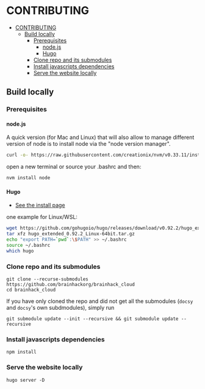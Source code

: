 # CONTRIBUTING

- [CONTRIBUTING](#contributing)
    - [Build locally](#build-locally)
        - [Prerequisites](#prerequisites)
            - [node.js](#nodejs)
            - [Hugo](#hugo)
        - [Clone repo and its submodules](#clone-repo-and-its-submodules)
        - [Install javascripts dependencies](#install-javascripts-dependencies)
        - [Serve the website locally](#serve-the-website-locally)

## Build locally

### Prerequisites

#### node.js

A quick version (for Mac and Linux) that will also allow to manage different version of node
is to install node via the "node version manager".

```bash
curl -o- https://raw.githubusercontent.com/creationix/nvm/v0.33.11/install.sh | bash
```

open a new terminal or source your .bashrc and then:
```bash
nvm install node
```

#### Hugo

- [See the install page](https://gohugo.io/getting-started/installing/)

one example for Linux/WSL:
```bash
wget https://github.com/gohugoio/hugo/releases/download/v0.92.2/hugo_extended_0.92.2_Linux-64bit.tar.gz
tar xfz hugo_extended_0.92.2_Linux-64bit.tar.gz
echo "export PATH=`pwd`:\$PATH" >> ~/.bashrc
source ~/.bashrc
which hugo
```

### Clone repo and its submodules

```
git clone --recurse-submodules https://github.com/brainhackorg/brainhack_cloud
cd brainhack_cloud
```

If you have only cloned the repo and did not get all the submodules (`docsy` and `docsy`'s own subdmodules),
simply run

```
git submodule update --init --recursive && git submodule update --recursive
```

### Install javascripts dependencies

```
npm install
```

### Serve the website locally
```
hugo server -D
```
